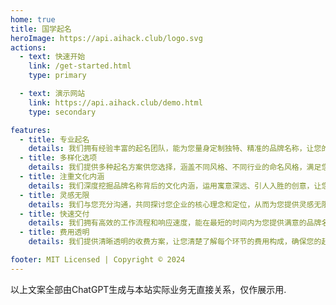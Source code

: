 ```yaml
---
home: true
title: 国学起名
heroImage: https://api.aihack.club/logo.svg
actions:
  - text: 快速开始
    link: /get-started.html
    type: primary

  - text: 演示网站
    link: https://api.aihack.club/demo.html
    type: secondary

features:
  - title: 专业起名
    details: 我们拥有经验丰富的起名团队，能为您量身定制独特、精准的品牌名称，让您的企业在众多竞争对手中脱颖而出。
  - title: 多样化选项
    details: 我们提供多种起名方案供您选择，涵盖不同风格、不同行业的命名风格，满足您的个性化需求。
  - title: 注重文化内涵
    details: 我们深度挖掘品牌名称背后的文化内涵，运用寓意深远、引人入胜的创意，让您的品牌传达更多价值和意义。
  - title: 灵感无限
    details: 我们与您充分沟通，共同探讨您企业的核心理念和定位，从而为您提供灵感无限、符合定位的命名方案。
  - title: 快速交付
    details: 我们拥有高效的工作流程和响应速度，能在最短的时间内为您提供满意的品牌名称，让您快速投入市场。
  - title: 费用透明
    details: 我们提供清晰透明的收费方案，让您清楚了解每个环节的费用构成，确保您的起名投资物有所值。

footer: MIT Licensed | Copyright © 2024 
---
```


以上文案全部由ChatGPT生成与本站实际业务无直接关系，仅作展示用.

[default-theme-home]: https://vuejs.press/reference/default-theme/frontmatter.html#home-page
